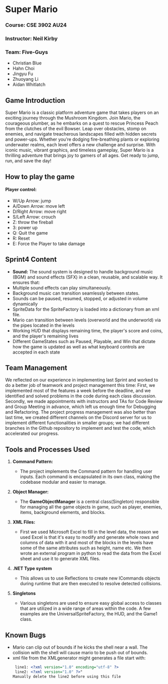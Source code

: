 # Super Mario

### Course: CSE 3902 AU24

### Instructor: Neil Kirby

### Team: Five-Guys

- Christian Blue
- Hahn Choi
- Jingyu Fu
- Zhuoyang Li
- Aidan Whitlatch

## Game Introduction

Super Mario is a classic platform adventure game that takes players on an exciting journey through the Mushroom
Kingdom. Join Mario, the courageous plumber, as he embarks on a quest to rescue Princess Peach from the clutches of
the evil Bowser. Leap over obstacles, stomp on enemies, and navigate treacherous landscapes filled with hidden
secrets and power-ups. Whether you’re dodging fire-breathing plants or exploring underwater realms, each level offers
a new challenge and surprise. With iconic music, vibrant graphics, and timeless gameplay, Super Mario is a thrilling
adventure that brings joy to gamers of all ages. Get ready to jump, run, and save the day!

## How to play the game

#### Player control:

- W/Up Arrow: jump
- A/Down Arrow: move left
- D/Right Arrow: move right
- S/Left Arrow: crouch
- Z: throw the fireball
- 3: power up
- Q: Quit the game
- R: Reset
- E: Force the Player to take damage

## Sprint4 Content

- **Sound:** The sound system is designed to handle background music (BGM) and sound effects (SFX) in a clean, reusable, and scalable way. It ensures that:
- Multiple sound effects can play simultaneously.
- Background music can transition seamlessly between states.
- Sounds can be paused, resumed, stopped, or adjusted in volume dynamically
- SpriteData for the SpriteFactory is loaded into a dictionary from an xml file.
- Mario can transition between levels (overworld and the underworld) via the pipes located in the levels
- Working HUD that displays remaining time, the player's score and coins, and the player's remaining lives
- Different GameStates such as Paused, Playable, and Win that dictate how the game is updated as well as what keyboard controls are accepted in each state


## Team Management

We reflected on our experience in implementing last Sprint and worked to do a better job of teamwork and project management this time:
First, we implemented most of the features a week before the deadline, and we identified and solved problems in the code during each class discussion.
Secondly, we made appointments with instructors and TAs for Code Review and Group Meeting in advance, which left us enough time for Debugging and Refactoring.
The project progress management was also better than last time, we created different channels on the Discord server for us to implement different functionalities in smaller groups; we had different branches in the Github repository to implement and test the code, which accelerated our progress.

## Tools and Processes Used

1. **Command Pattern:**

   - The project implements the Command pattern for handling user inputs. Each command is encapsulated in its own
     class, making the codebase modular and easier to manage.
2. **Object Manager:**

   - The **GameObjectManager** is a central class(Singleton)  responsible for managing all the game objects in game, such as player, enemies, items, background elements, and blocks.
3. **XML Files:**

   - First we used Microsoft Excel to fill in the level data, the reason we used Excel is that it's easy to modify and generate whole rows and columns of data with it and most of the blocks in the levels have some of the same attributes such as height, name etc. We then wrote an external program in python to read the data from the Excel sheet and use it to generate XML files.
4. **.NET Type system**
   - This allows us to use Reflections to create new ICommands objects during runtime that are then executed to resolve detected collisions. 
5. **Singletons**
   - Various singletons are used to ensure easy global access to classes that are utilized in a wide range of areas within the code. A few examples are the UniversalSpriteFactory, the HUD, and the Game1 class.
## Known Bugs

* Mario can clip out of bounds if he kicks the shell near a wall. The collision with the shell will cause mario to be push out of bounds.
* xml file from the XMLgenerator might generates a file start with:
  ```xml
   line1: <?xml version="1.0" encoding="utf-8" ?>
   line2: <?xml version="1.0" ?>"
  Manually delete the line2 before using this file
